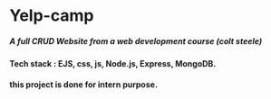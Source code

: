 # Yelp-camp
##### A full CRUD Website from a web development course (colt steele)
#### Tech stack : EJS, css, js, Node.js, Express, MongoDB.
#### this project is done for intern purpose.
